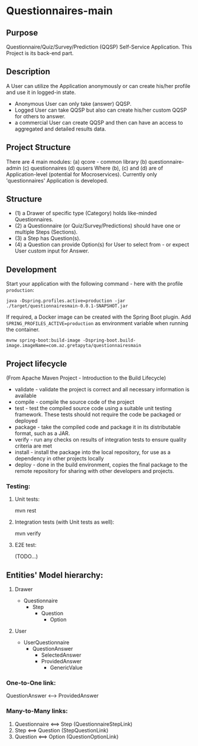 # Questionnaires-main

## Purpose
Questionnaire/Quiz/Survey/Prediction (QQSP) Self-Service Application.
This Project is its back-end part.

## Description
A User can utilize the Application anonymously or can create his/her 
profile and use it in logged-in state.
- Anonymous User can only take (answer) QQSP.
- Logged User can take QQSP but also can create his/her custom QQSP
for others to answer.
- a commercial User can create QQSP and then can have an access to
aggregated and detailed results data.

## Project Structure
There are 4 main modules: 
(a) qcore - common library
(b) questionnaire-admin
(c) questionnaires
(d) qusers
Where (b), (c) and (d) are of Application-level (potential for Mocroservices).
Currently only 'questionnaires' Application is developed.
 
## Structure
- (1) a Drawer of specific type (Category) holds like-minded Questionnaires.
- (2) a Questionnaire (or Quiz/Survey/Predictions) should have one or multiple Steps (Sections).
- (3) a Step has Question(s).
- (4) a Question can provide Option(s) for User to select from - or expect User custom input for Answer.

## Development

Start your application with the following command - here with the profile `production`:

```
java -Dspring.profiles.active=production -jar ./target/questionnairesmain-0.0.1-SNAPSHOT.jar
```

If required, a Docker image can be created with the Spring Boot plugin. Add `SPRING_PROFILES_ACTIVE=production` as
environment variable when running the container.

```
mvnw spring-boot:build-image -Dspring-boot.build-image.imageName=com.az.gretapyta/questionnairesmain
```
## Project lifecycle

(From Apache Maven Project - Introduction to the Build Lifecycle)
   - validate - validate the project is correct and all necessary information is available
   - compile - compile the source code of the project
   - test - test the compiled source code using a suitable unit testing framework. These tests should not require the code be packaged or deployed
   - package - take the compiled code and package it in its distributable format, such as a JAR.
   - verify - run any checks on results of integration tests to ensure quality criteria are met
   - install - install the package into the local repository, for use as a dependency in other projects locally
   - deploy - done in the build environment, copies the final package to the remote repository for sharing with other developers and projects.

### Testing:

1. Unit tests:
 
    mvn rest


2. Integration tests (with Unit tests as well):
 
   mvn verify


3. E2E test:
 
   (TODO...)
 
## Entities' Model hierarchy:

  1. Drawer
       - Questionnaire
         - Step
           - Question
             - Option


  2. User
     - UserQuestionnaire
       - QuestionAnswer
         - SelectedAnswer
         - ProvidedAnswer
           - GenericValue

      
### One-to-One link:
  QuestionAnswer <--> ProvidedAnswer 

### Many-to-Many links:
1. Questionnaire <==> Step (QuestionnaireStepLink)
2. Step <==> Question (StepQuestionLink) 
3. Question <==> Option (QuestionOptionLink)
  
